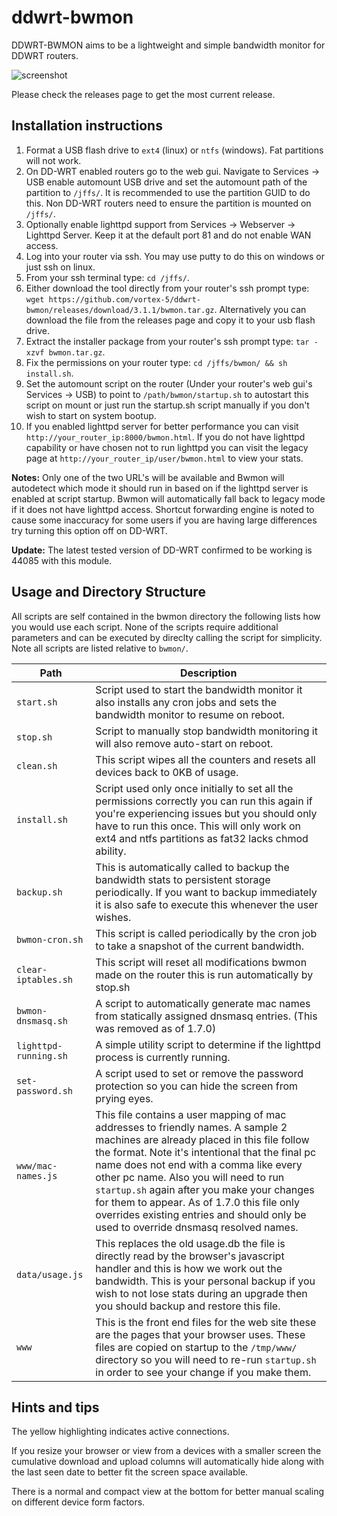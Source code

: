 ddwrt-bwmon
===========
DDWRT-BWMON aims to be a lightweight and simple bandwidth monitor for DDWRT routers.

![screenshot](https://github.com/vortex-5/ddwrt-bwmon/raw/master/bwmon.png "Screenshot")

Please check the releases page to get the most current release.

Installation instructions
-------------------------

1. Format a USB flash drive to `ext4` (linux) or `ntfs` (windows). Fat partitions will not work.
2. On DD-WRT enabled routers go to the web gui. Navigate to Services -> USB enable automount USB drive and set the automount path of the partition to `/jffs/`. It is recommended to use the partition GUID to do this. Non DD-WRT routers need to ensure the partition is mounted on `/jffs/`.
3. Optionally enable lighttpd support from Services -> Webserver -> Lighttpd Server. Keep it at the default port 81 and do not enable WAN access.
4. Log into your router via ssh. You may use putty to do this on windows or just ssh on linux.
5. From your ssh terminal type: `cd /jffs/`.
6. Either download the tool directly from your router's ssh prompt type: `wget https://github.com/vortex-5/ddwrt-bwmon/releases/download/3.1.1/bwmon.tar.gz`. Alternatively you can download the file from the releases page and copy it to your usb flash drive.
7. Extract the installer package from your router's ssh prompt type: `tar -xzvf bwmon.tar.gz`.
8. Fix the permissions on your router type: `cd /jffs/bwmon/ && sh install.sh`.
9. Set the automount script on the router (Under your router's web gui's Services -> USB) to point to `/path/bwmon/startup.sh` to autostart this script on mount or just run the startup.sh script manually if you don't wish to start on system bootup.
10. If you enabled lighttpd server for better performance you can visit `http://your_router_ip:8000/bwmon.html`. If you do not have lighttpd capability or have chosen not to run lighttpd you can visit the legacy page at `http://your_router_ip/user/bwmon.html` to view your stats.

**Notes:** Only one of the two URL's will be available and Bwmon will autodetect which mode it should run in based on if the lighttpd server is enabled at script startup. Bwmon will automatically fall back to legacy mode if it does not have lighttpd access. Shortcut forwarding engine is noted to cause some inaccuracy for some users if you are having large differences try turning this option off on DD-WRT.

**Update:** The latest tested version of DD-WRT confirmed to be working is 44085 with this module.

Usage and Directory Structure
-----------------------------
All scripts are self contained in the bwmon directory the following lists how you would use each script. None of the scripts require additional parameters and can be executed by direclty calling the script for simplicity. Note all scripts are listed relative to `bwmon/`.

Path | Description
---- | -----------
`start.sh` | Script used to start the bandwidth monitor it also installs any cron jobs and sets the bandwidth monitor to resume on reboot.
`stop.sh` | Script to manually stop bandwidth monitoring it will also remove auto-start on reboot.
`clean.sh` | This script wipes all the counters and resets all devices back to 0KB of usage.
`install.sh` | Script used only once initially to set all the permissions correctly you can run this again if you're experiencing issues but you should only have to run this once. This will only work on ext4 and ntfs partitions as fat32 lacks chmod ability.
`backup.sh` | This is automatically called to backup the bandwidth stats to persistent storage periodically. If you want to backup immediately it is also safe to execute this whenever the user wishes.
`bwmon-cron.sh` | This script is called periodically by the cron job to take a snapshot of the current bandwidth.
`clear-iptables.sh` | This script will reset all modifications bwmon made on the router this is run automatically by stop.sh
`bwmon-dnsmasq.sh` | A script to automatically generate mac names from statically assigned dnsmasq entries. (This was removed as of 1.7.0)
`lighttpd-running.sh` | A simple utility script to determine if the lighttpd process is currently running.
`set-password.sh` | A script used to set or remove the password protection so you can hide the screen from prying eyes.
`www/mac-names.js` | This file contains a user mapping of mac addresses to friendly names. A sample 2 machines are already placed in this file follow the format. Note it's intentional that the final pc name does not end with a comma like every other pc name. Also you will need to run `startup.sh` again after you make your changes for them to appear. As of 1.7.0 this file only overrides existing entries and should only be used to override dnsmasq resolved names.
`data/usage.js` | This replaces the old usage.db the file is directly read by the browser's javascript handler and this is how we work out the bandwidth. This is your personal backup if you wish to not lose stats during an upgrade then you should backup and restore this file.
`www` | This is the front end files for the web site these are the pages that your browser uses. These files are copied on startup to the `/tmp/www/` directory so you will need to re-run `startup.sh` in order to see your change if you make them.

Hints and tips
--------------
The yellow highlighting indicates active connections.

If you resize your browser or view from a devices with a smaller screen the cumulative download and upload columns will automatically hide along with the last seen date to better fit the screen space available.

There is a normal and compact view at the bottom for better manual scaling on different device form factors.